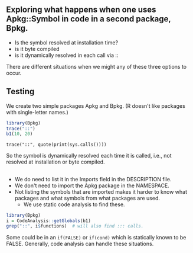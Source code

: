 ## Exploring what happens when one uses Apkg::Symbol in code in a second package, Bpkg.

+ Is the symbol resolved at installation time?
+ is it byte compiled
+ is it dynamically resolved in each call via ::

There are different situations when we might any of these three options to occur.

## Testing

We create two simple packages Apkg and Bpkg. (R doesn't like packages with single-letter names.)

```r
library(Bpkg)
trace("::")
b1(10, 20)
```

```
trace("::", quote(print(sys.calls())))
```

So the symbol is dynamically resolved each time it is called, i.e., not resolved at installation or
byte compiled.

## 
+ We do need to list it in the Imports field in the DESCRIPTION file.
+ We don't need  to import the Apkg package in the NAMESPACE. 
+ Not listing the symbols that are imported makes it harder to know what packages and what symbols
  from what packages are used.
  + We use static code analysis to find these.
```r
library(Bpkg)
i = CodeAnalysis::getGlobals(b1)
grep("::", i$functions)  # will also find ::: calls.
```

Some could be in an `if(FALSE)` or `if(cond)` which is statically known to be FALSE.
Generally, code analysis can handle these situations.


